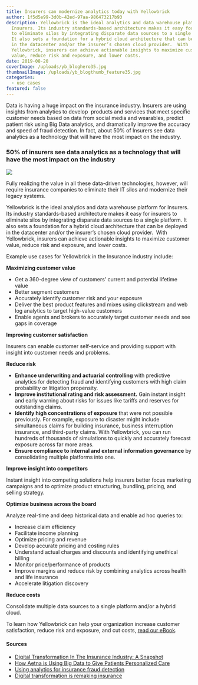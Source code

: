 ```yaml
---
title: Insurers can modernize analytics today with Yellowbrick
author: 1f5d5e99-3d0b-42ed-97aa-986473217b93
description: Yellowbrick is the ideal analytics and data warehouse platform for
  Insurers. Its industry standards-based architecture makes it easy for insurers
  to eliminate silos by integrating disparate data sources to a single platform.
  It also sets a foundation for a hybrid cloud architecture that can be deployed
  in the datacenter and/or the insurer’s chosen cloud provider.  With
  Yellowbrick, insurers can achieve actionable insights to maximize customer
  value, reduce risk and exposure, and lower costs.
date: 2019-08-20
coverImage: /uploads/yb_bloghero35.jpg
thumbnailImage: /uploads/yb_blogthumb_feature35.jpg
categories:
  - use cases
featured: false
---
```

Data is having a huge impact on the insurance industry. Insurers are using insights from analytics to develop  products and services that meet specific customer needs based on data from social media and wearables, predict patient risk using Big Data analytics, and dramatically improve the accuracy and speed of fraud detection. In fact, about 50% of Insurers see data analytics as a technology that will have the most impact on the industry.

### 50% of insurers see data analytics as a technology that will have the most impact on the industry

![](/uploads/blog-Accenture-Technologies-Impact.jpg)

Fully realizing the value in all these data-driven technologies, however, will require insurance companies to eliminate their IT silos and modernize their legacy systems.

Yellowbrick is the ideal analytics and data warehouse platform for Insurers. Its industry standards-based architecture makes it easy for insurers to eliminate silos by integrating disparate data sources to a single platform. It also sets a foundation for a hybrid cloud architecture that can be deployed in the datacenter and/or the insurer’s chosen cloud provider.  With Yellowbrick, insurers can achieve actionable insights to maximize customer value, reduce risk and exposure, and lower costs.

Example use cases for Yellowbrick in the Insurance industry include:

**Maximizing customer value**

* Get a 360-degree view of customers’ current and potential lifetime value
* Better segment customers
* Accurately identify customer risk and your exposure
* Deliver the best product features and mixes using clickstream and web log analytics to target high-value customers
* Enable agents and brokers to accurately target customer needs and see gaps in coverage

**Improving customer satisfaction**

Insurers can enable customer self-service and providing support with insight into customer needs and problems.

**Reduce risk**

* **Enhance underwriting and actuarial controlling** with predictive analytics for detecting fraud and identifying customers with high claim probability or litigation propensity.
* **Improve institutional rating and risk assessment.** Gain instant insight and early warning about risks for issues like tariffs and reserves for outstanding claims.
* **Identify high concentrations of exposure** that were not possible previously. For example, exposure to disaster might include simultaneous claims for building insurance, business interruption insurance, and third-party claims. With Yellowbrick, you can run hundreds of thousands of simulations to quickly and accurately forecast exposure across far more areas.
* **Ensure compliance to internal and external information governance** by consolidating multiple platforms into one.

**Improve insight into competitors**

Instant insight into competing solutions help insurers better focus marketing campaigns and to optimize product structuring, bundling, pricing, and selling strategy.

**Optimize business across the board**

Analyze real-time and deep historical data and enable ad hoc queries to:

* Increase claim efficiency
* Facilitate income planning
* Optimize pricing and revenue
* Develop accurate pricing and costing rules
* Understand actual charges and discounts and identifying unethical billing
* Monitor price/performance of products
* Improve margins and reduce risk by combining analytics across health and life insurance
* Accelerate litigation discovery

**Reduce costs**

Consolidate multiple data sources to a single platform and/or a hybrid cloud.

To learn how Yellowbrick can help your organization increase customer satisfaction, reduce risk and exposure, and cut costs, [read our eBook](https://www.yellowbrick.com/go/yellowbrick-for-insurance/). 
 
#### Sources

* [Digital Transformation In The Insurance Industry: A Snapshot](https://www.digitalistmag.com/customer-experience/2017/10/09/digital-transformation-in-insurance-industry-snapshot-05410435)
* [How Aetna is Using Big Data to Give Patients Personalized Care](https://www.hcinnovationgroup.com/clinical-it/article/13023746/how-aetna-is-using-big-data-to-give-patients-personalized-care)
* [Using analytics for insurance fraud detection](https://www.the-digital-insurer.com/wp-content/uploads/2013/12/53-insurance-fraud-detection.pdf)
* [Digital transformation is remaking insurance](https://www.accenture.com/us-en/insights/financial-services/digital-transformation-remaking-insurance)